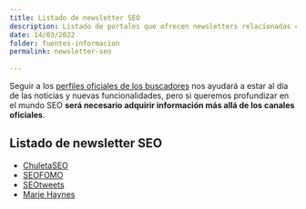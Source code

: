 ```yaml
---
title: Listado de newsletter SEO
description: Listado de portales que ofrecen newsletters relacionadas con el SEO
date: 14/03/2022
folder: fuentes-informacion
permalink: newsletter-seo
  
---
```


Seguir a los [perfiles oficiales de los buscadores](https://chuletaseo.com/blogs-oficiales) nos ayudará a estar al día de las noticias y nuevas funcionalidades, pero si queremos profundizar en el mundo SEO **será necesario adquirir información más allá de los canales oficiales**.

## Listado de newsletter SEO

- [ChuletaSEO](https://newsletter.chuletaseo.com)
- [SEOFOMO](https://www.seofomo.co/)
- [SEOtweets](https://www.seotweets.io/)
- [Marie Haynes](https://www.mariehaynes.com/seo-newsletter/)
<!--stackedit_data:
eyJoaXN0b3J5IjpbLTIxNDI5OTcwNzZdfQ==
-->